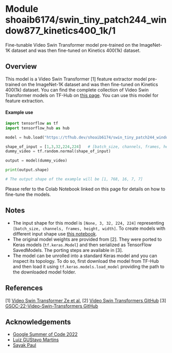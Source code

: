 # Module shoaib6174/swin_tiny_patch244_window877_kinetics400_1k/1
Fine-tunable Video Swin Transformer model pre-trained on the ImageNet-1K dataset and was then fine-tuned on Kinetics 400(1k) dataset.
<!-- asset-path: https://gsoc4108768259.blob.core.windows.net/azureml-blobstore-cf8fa289-ef6f-4db3-b097-1d65257e5a14/swin_tiny_patch244_window877_kinetics400_1k_tf.tar.gz -->
<!-- task: video-feature-extraction -->
<!-- network-architecture: video-swin-transformer -->
<!-- format: saved_model_2 -->
<!-- fine-tunable: true -->
<!-- license: mit -->
<!-- colab: https://colab.research.google.com/drive/1G05XzCNccm9XtMGvYjaeUIliq-z0-Ect -->
## Overview
This model is a Video Swin Transformer [1] feature extractor model pre-trained on the ImageNet-1K dataset and was then fine-tuned on Kinetics 400(1k) dataset. You can find the complete
collection of Video Swin Transformer models on TF-Hub on [this page](https://tfhub.dev/shoaib6174/collections/video_swin_transformer).
You can use this model for feature extraction. 

#### Example use

```python
import tensorflow as tf
import tensorflow_hub as hub

model = hub.load("https://tfhub.dev/shoaib6174/swin_tiny_patch244_window877_kinetics400_1k/1")

shape_of_input = [1,3,32,224,224]   # [batch_size, channels, frames, height, width]
dummy_video = tf.random.normal(shape_of_input)

output = model(dummy_video)

print(output.shape)

# The output shape of the example will be [1, 768, 16, 7, 7]
```
Please refer to the Colab Notebook linked on this page for details on how to fine-tune the models.

## Notes
* The input shape for this model is `[None, 3, 32, 224, 224]` representing `[batch_size, channels, frames, height, width]`. To create models with different input shape use [this notebook](https://colab.research.google.com/drive/1sZIM7_OV1__CFV-WSQguOOZ8VyOsDaGM).
* The original model weights are provided from [2]. They were ported to Keras models
(`tf.keras.Model`) and then serialized as TensorFlow SavedModels. The porting
steps are available in [3].
* The model can be unrolled into a standard Keras model and you can inspect its topology.
To do so, first download the model from TF-Hub and then load it using `tf.keras.models.load_model`
providing the path to the downloaded model folder.


## References
[1] [Video Swin Transformer Ze et al.](https://arxiv.org/abs/2106.13230)
[2] [Video Swin Transformers GitHub](https://github.com/SwinTransformer/Video-Swin-Transformerr)
[3] [GSOC-22-Video-Swin-Transformers GitHub](https://github.com/shoaib6174/GSOC-22-Video-Swin-Transformers)

## Acknowledgements
* [Google Summer of Code 2022](https://summerofcode.withgoogle.com/)
* [Luiz GUStavo Martins](https://www.linkedin.com/in/luiz-gustavo-martins-64ab5891/)
* [Sayak Paul](https://www.linkedin.com/in/sayak-paul/)

